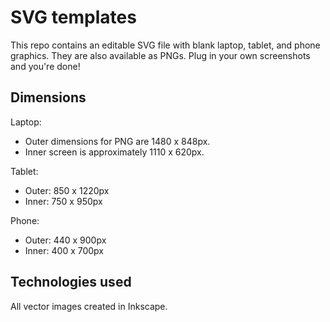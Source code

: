 # SVG templates
This repo contains an editable SVG file with blank laptop, tablet, and phone graphics. They are also available as PNGs. Plug in your own screenshots and you're done!

## Dimensions
Laptop:
+ Outer dimensions for PNG are 1480 x 848px. 
+ Inner screen is approximately 1110 x 620px.

Tablet:
+ Outer: 850 x 1220px
+ Inner: 750 x 950px

Phone:
+ Outer: 440 x 900px
+ Inner: 400 x 700px

## Technologies used
All vector images created in Inkscape.
